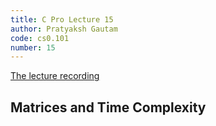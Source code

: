 ```yaml
---
title: C Pro Lecture 15
author: Pratyaksh Gautam
code: cs0.101
number: 15
---
```


[The lecture recording](https://youtu.be/4f0Qvj_14Ow)
## Matrices and Time Complexity